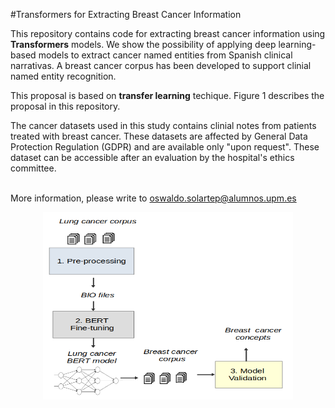 #Transformers for Extracting Breast Cancer Information 

This repository contains code for extracting breast cancer information using  <strong>Transformers</strong> models. We show the possibility of applying deep learning-based models to extract cancer named entities from Spanish clinical narrativas. A breast cancer corpus has been developed to support clinial named entity recognition. <br>

This proposal is based on <strong>transfer learning</strong> techique. Figure 1 describes the proposal in this repository.

The cancer datasets used in this study contains clinial notes from patients treated with breast cancer.  These datasets are affected by General Data Protection Regulation (GDPR) and are available only "upon request". These dataset can be accessible after an evaluation by the hospital's ethics committee. <br></br>

More information, please write to oswaldo.solartep@alumnos.upm.es

<center> <img src="img/approach.png" width="400" height="300"> </center>
<br> <br>
